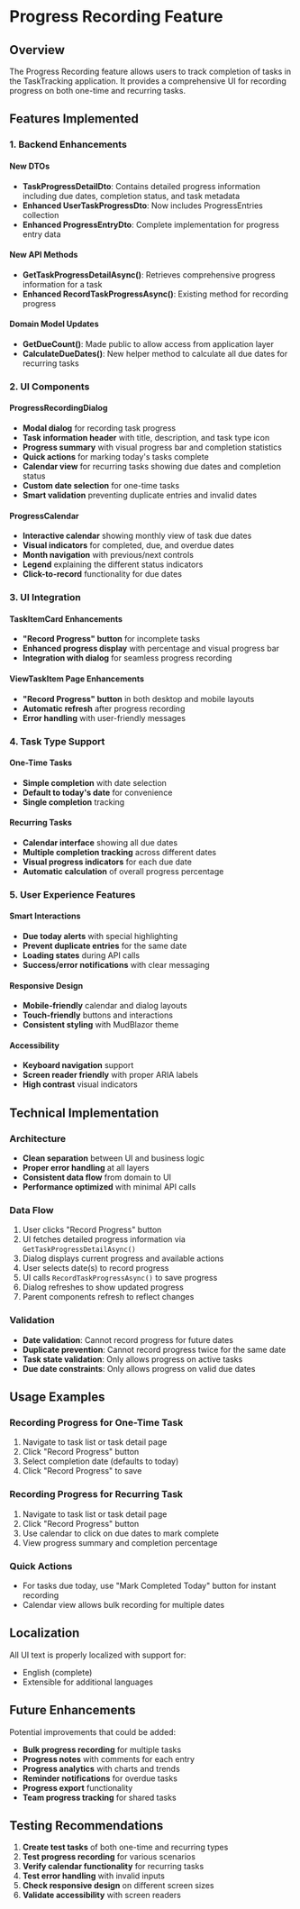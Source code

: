 # Progress Recording Feature

## Overview

The Progress Recording feature allows users to track completion of tasks in the TaskTracking application. It provides a comprehensive UI for recording progress on both one-time and recurring tasks.

## Features Implemented

### 1. Backend Enhancements

#### New DTOs
- **TaskProgressDetailDto**: Contains detailed progress information including due dates, completion status, and task metadata
- **Enhanced UserTaskProgressDto**: Now includes ProgressEntries collection
- **Enhanced ProgressEntryDto**: Complete implementation for progress entry data

#### New API Methods
- **GetTaskProgressDetailAsync()**: Retrieves comprehensive progress information for a task
- **Enhanced RecordTaskProgressAsync()**: Existing method for recording progress

#### Domain Model Updates
- **GetDueCount()**: Made public to allow access from application layer
- **CalculateDueDates()**: New helper method to calculate all due dates for recurring tasks

### 2. UI Components

#### ProgressRecordingDialog
- **Modal dialog** for recording task progress
- **Task information header** with title, description, and task type icon
- **Progress summary** with visual progress bar and completion statistics
- **Quick actions** for marking today's tasks complete
- **Calendar view** for recurring tasks showing due dates and completion status
- **Custom date selection** for one-time tasks
- **Smart validation** preventing duplicate entries and invalid dates

#### ProgressCalendar
- **Interactive calendar** showing monthly view of task due dates
- **Visual indicators** for completed, due, and overdue dates
- **Month navigation** with previous/next controls
- **Legend** explaining the different status indicators
- **Click-to-record** functionality for due dates

### 3. UI Integration

#### TaskItemCard Enhancements
- **"Record Progress" button** for incomplete tasks
- **Enhanced progress display** with percentage and visual progress bar
- **Integration with dialog** for seamless progress recording

#### ViewTaskItem Page Enhancements
- **"Record Progress" button** in both desktop and mobile layouts
- **Automatic refresh** after progress recording
- **Error handling** with user-friendly messages

### 4. Task Type Support

#### One-Time Tasks
- **Simple completion** with date selection
- **Default to today's date** for convenience
- **Single completion** tracking

#### Recurring Tasks
- **Calendar interface** showing all due dates
- **Multiple completion tracking** across different dates
- **Visual progress indicators** for each due date
- **Automatic calculation** of overall progress percentage

### 5. User Experience Features

#### Smart Interactions
- **Due today alerts** with special highlighting
- **Prevent duplicate entries** for the same date
- **Loading states** during API calls
- **Success/error notifications** with clear messaging

#### Responsive Design
- **Mobile-friendly** calendar and dialog layouts
- **Touch-friendly** buttons and interactions
- **Consistent styling** with MudBlazor theme

#### Accessibility
- **Keyboard navigation** support
- **Screen reader friendly** with proper ARIA labels
- **High contrast** visual indicators

## Technical Implementation

### Architecture
- **Clean separation** between UI and business logic
- **Proper error handling** at all layers
- **Consistent data flow** from domain to UI
- **Performance optimized** with minimal API calls

### Data Flow
1. User clicks "Record Progress" button
2. UI fetches detailed progress information via `GetTaskProgressDetailAsync()`
3. Dialog displays current progress and available actions
4. User selects date(s) to record progress
5. UI calls `RecordTaskProgressAsync()` to save progress
6. Dialog refreshes to show updated progress
7. Parent components refresh to reflect changes

### Validation
- **Date validation**: Cannot record progress for future dates
- **Duplicate prevention**: Cannot record progress twice for the same date
- **Task state validation**: Only allows progress on active tasks
- **Due date constraints**: Only allows progress on valid due dates

## Usage Examples

### Recording Progress for One-Time Task
1. Navigate to task list or task detail page
2. Click "Record Progress" button
3. Select completion date (defaults to today)
4. Click "Record Progress" to save

### Recording Progress for Recurring Task
1. Navigate to task list or task detail page
2. Click "Record Progress" button
3. Use calendar to click on due dates to mark complete
4. View progress summary and completion percentage

### Quick Actions
- For tasks due today, use "Mark Completed Today" button for instant recording
- Calendar view allows bulk recording for multiple dates

## Localization

All UI text is properly localized with support for:
- English (complete)
- Extensible for additional languages

## Future Enhancements

Potential improvements that could be added:
- **Bulk progress recording** for multiple tasks
- **Progress notes** with comments for each entry
- **Progress analytics** with charts and trends
- **Reminder notifications** for overdue tasks
- **Progress export** functionality
- **Team progress tracking** for shared tasks

## Testing Recommendations

1. **Create test tasks** of both one-time and recurring types
2. **Test progress recording** for various scenarios
3. **Verify calendar functionality** for recurring tasks
4. **Test error handling** with invalid inputs
5. **Check responsive design** on different screen sizes
6. **Validate accessibility** with screen readers
